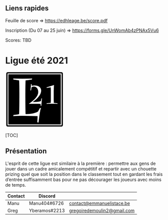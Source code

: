 ## **Liens rapides**

Feuille de score => https://edhleage.be/score.pdf

Inscription (Du 07 au 25 juin) => https://forms.gle/UnWomAb4zPNAx5Vu6

Scores: TBD

# Ligue été 2021

![](resources/l21Logo.png)

[TOC]



## **Présentation** 

L'esprit de cette ligue est similaire à la première : permettre aux gens de  jouer dans un cadre amicalement compétitif et repartir avec un chouette prizing quel que soit la position dans le classement tout en gardant les frais  d’entrée suffisamment bas pour ne pas décourager les joueurs avec moins  de temps. 



| Contact | Discord       |                           |
| ------- | ------------- | ------------------------- |
| Manu    | Manu404#6726  | contact@emmanuelistace.be |
| Greg    | Yberamos#2213 | gregoiredemoulin2@gmail.com |